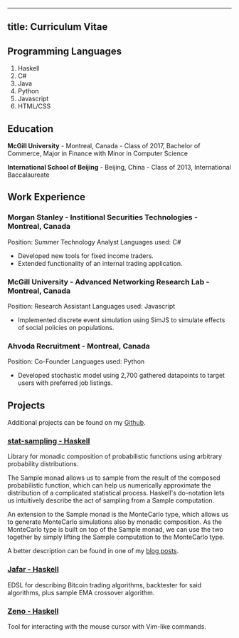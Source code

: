 -----
title: Curriculum Vitae
-----

## Programming Languages

1. Haskell
2. C#
3. Java
4. Python
5. Javascript
6. HTML/CSS

## Education

**McGill University** - Montreal, Canada - Class of 2017,
Bachelor of Commerce, Major in Finance with Minor in Computer Science

**International School of Beijing** - Beijing, China - Class of 2013,
International Baccalaureate

## Work Experience

### Morgan Stanley - Institional Securities Technologies - Montreal, Canada
Position: Summer Technology Analyst
Languages used: C#

- Developed new tools for fixed income traders.
- Extended functionality of an internal trading application.

### McGill University - Advanced Networking Research Lab - Montreal, Canada
Position: Research Assistant
Languages used: Javascript

- Implemented discrete event simulation using SimJS to simulate effects 
of social policies on populations.

### Ahvoda Recruitment - Montreal, Canada
Position: Co-Founder
Languages used: Python

- Developed stochastic model using 2,700 gathered datapoints to target
users with preferred job listings.

## Projects

Additional projects can be found on my [Github](github.com/kevin-li-195).

### **[stat-sampling - Haskell](www.github.com/labcoders/jafar)**

Library for monadic composition of probabilistic functions using
arbitrary probability distributions.

The Sample monad allows us to sample from the result of the composed
probabilistic function, which can help us numerically approximate the
distribution of a complicated statistical process. Haskell's do-notation
lets us intuitively describe the act of sampling from a Sample computation.

An extension to the Sample monad is the MonteCarlo type, which
allows us to generate MonteCarlo simulations also by monadic composition.
As the MonteCarlo type is built on top of the Sample monad, we can
use the two together by simply lifting the Sample computation to the
MonteCarlo type.

A better description can be found in one of my [blog posts](http://kevinl.io/posts/2016-08-17-sampling-monad.html).

### **[Jafar - Haskell](www.github.com/labcoders/jafar)**

EDSL for describing Bitcoin trading algorithms, backtester for
said algorithms, plus sample EMA crossover algorithm.

### **[Zeno - Haskell](www.github.com/kevin-li-195/zeno)**

Tool for interacting with the mouse cursor with Vim-like commands.
